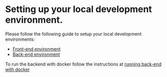# Setting up your local development environment.

Please follow the following guide to setup your local development environments:

+ [Front-end environment](set-up-frontend-environment.md)
+ [Back-end environment](set-up-backend-environment.md)

To run the backend with docker follow the instructions at [running back-end with docker](running-backend-with-docker.md)
